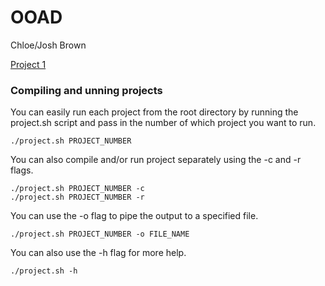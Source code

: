 # OOAD
Chloe/Josh Brown

[Project 1](Project1/README.md)

### Compiling and unning projects
You can easily run each project from the root directory by running the project.sh script and pass in the number of which project you want to run.
```
./project.sh PROJECT_NUMBER
```
You can also compile and/or run project separately using the -c and -r flags.
```
./project.sh PROJECT_NUMBER -c
./project.sh PROJECT_NUMBER -r
```
You can use the -o flag to pipe the output to a specified file.
```
./project.sh PROJECT_NUMBER -o FILE_NAME
```
You can also use the -h flag for more help.
```
./project.sh -h
```
